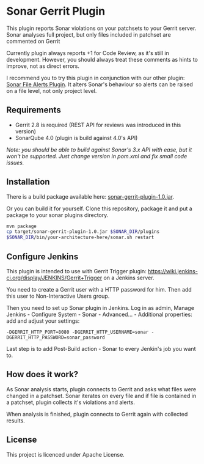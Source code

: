 Sonar Gerrit Plugin
===================

This plugin reports Sonar violations on your patchsets to your Gerrit server. Sonar analyses full project, but only files included in patchset are commented on Gerrit

Currently plugin always reports +1 for Code Review, as it's still in development. However, you should always treat these comments as hints to improve, not as direct errors.

I recommend you to try this plugin in conjunction with our other plugin: [Sonar File Alerts Plugin](https://github.com/TouK/sonar-file-alerts-plugin). It alters Sonar's behaviour so alerts can be raised on a file level, not only project level.

Requirements
------------

- Gerrit 2.8 is required (REST API for reviews was introduced in this version)
- SonarQube 4.0 (plugin is build against 4.0's API)

*Note: you should be able to build against Sonar's 3.x API with ease, but it won't be supported. Just change version in pom.xml and fix small code issues.*

Installation
------------

There is a build package available here: [sonar-gerrit-plugin-1.0.jar](https://github.com/TouK/sonar-gerrit-plugin/releases/download/sonar-gerrit-plugin-1.0/sonar-gerrit-plugin-1.0.jar).

Or you can build it for yourself. Clone this repository, package it and put a package to your sonar plugins directory.

```bash
mvn package
cp target/sonar-gerrit-plugin-1.0.jar $SONAR_DIR/plugins
$SONAR_DIR/bin/your-architecture-here/sonar.sh restart
```

Configure Jenkins
-----------------

This plugin is intended to use with Gerrit Trigger plugin: https://wiki.jenkins-ci.org/display/JENKINS/Gerrit+Trigger on a Jenkins server.

You need to create a Gerrit user with a HTTP password for him. Then add this user to Non-Interactive Users group.

Then you need to set up Sonar plugin in Jenkins. Log in as admin, Manage Jenkins - Configure System - Sonar - Advanced... - Additional properties: add and adjust your settings:

```
-DGERRIT_HTTP_PORT=8080 -DGERRIT_HTTP_USERNAME=sonar -DGERRIT_HTTP_PASSWORD=sonar_password
```

Last step is to add Post-Build action - Sonar to every Jenkin's job you want to.

How does it work?
-----------------

As Sonar analysis starts, plugin connects to Gerrit and asks what files were changed in a patchset. Sonar iterates on every file and if file is contained in a patchset, plugin collects it's violations and alerts.

When analysis is finished, plugin connects to Gerrit again with collected results.

License
-------

This project is licenced under Apache License.

